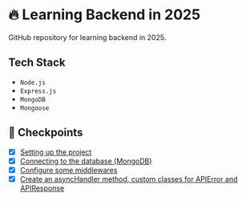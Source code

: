 # 🔥 Learning Backend in 2025

GitHub repository for learning backend in 2025.

## Tech Stack

- `Node.js`
- `Express.js`
- `MongoDB`
- `Mongoose`

## 🎯 Checkpoints

- [x] [Setting up the project](./checkpoints/README.md/#setting-up-the-project)
- [x] [Connecting to the database (MongoDB)](./checkpoints/README.md/#connecting-to-database-mongodb)
- [x] [Configure some middlewares](./checkpoints/README.md/#configure-some-middlewares)
- [x] [Create an asyncHandler method, custom classes for APIError and APIResponse](./checkpoints/README.md/#asynchandler-method-and-some-custom-classes)
